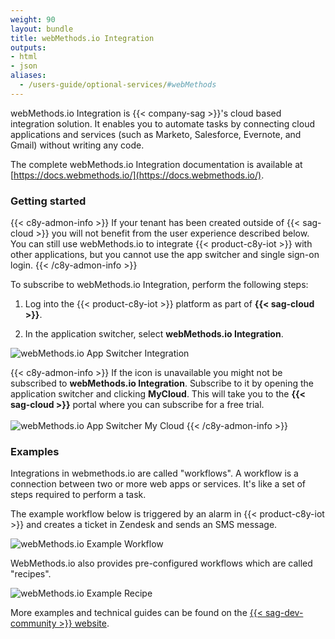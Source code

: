 ```yaml
---
weight: 90
layout: bundle
title: webMethods.io Integration
outputs:
- html
- json
aliases:
  - /users-guide/optional-services/#webMethods
---
```


webMethods.io Integration is {{< company-sag >}}'s cloud based integration solution. It enables you to automate tasks by connecting cloud applications and services (such as Marketo, Salesforce, Evernote, and Gmail) without writing any code.

The complete webMethods.io Integration documentation is available at [https://docs.webmethods.io/](https://docs.webmethods.io/).

### Getting started

{{< c8y-admon-info >}}
If your tenant has been created outside of {{< sag-cloud >}} you will not benefit from the user experience described below. You can still use webMethods.io to integrate {{< product-c8y-iot >}} with other applications, but you cannot use the app switcher and single sign-on login.
{{< /c8y-admon-info >}}

To subscribe to webMethods.io Integration, perform the following steps:

1. Log into the {{< product-c8y-iot >}} platform as part of **{{< sag-cloud >}}**.

2. In the application switcher, select **webMethods.io Integration**.

![webMethods.io App Switcher Integration](/images/users-guide/webMethods.io/wmio-appswitcher-integration.png)

{{< c8y-admon-info >}}
If the icon is unavailable you might not be subscribed to **webMethods.io Integration**. Subscribe to it by opening the application switcher and clicking **MyCloud**. This will take you to the **{{< sag-cloud >}}** portal where you can subscribe for a free trial.
<br><br>![webMethods.io App Switcher My Cloud](/images/users-guide/webMethods.io/wmio-appswitcher-mycloud.png)
{{< /c8y-admon-info >}}

### Examples

Integrations in webmethods.io are called "workflows". A workflow is a connection between two or more web apps or services. It's like a set of steps required to perform a task.

The example workflow below is triggered by an alarm in {{< product-c8y-iot >}} and creates a ticket in Zendesk and sends an SMS message.

![webMethods.io Example Workflow](/images/users-guide/webMethods.io/wmio-example1.png)

WebMethods.io also provides pre-configured workflows which are called "recipes".

![webMethods.io Example Recipe](/images/users-guide/webMethods.io/wmio-recipe-salesforce.png)

More examples and technical guides can be found on the [{{< sag-dev-community >}} website](https://techcommunity.softwareag.com/en_en/webmethods-apis-integration-microservices.html).
